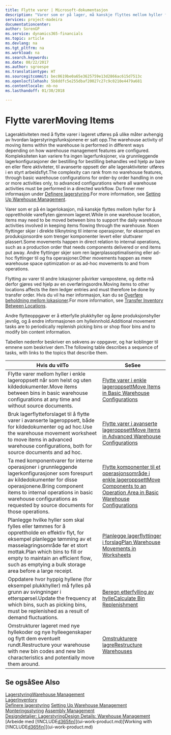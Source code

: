 ```yaml
---
title: Flytte varer | Microsoft-dokumentasjon
description: "Varer som er på lager, må kanskje flyttes mellom hyller for å opprettholde vareflyten gjennom lageret. Noen flyttinger skjer i direkte tilknytning til interne operasjoner, for eksempel en produksjonsordre som trenger komponenter levert eller sluttvarer plassert. Andre flyttinger skjer som ren lagerplassoptimalisering eller ad-hoc flyttinger til og fra operasjoner."
services: project-madeira
documentationcenter: 
author: SorenGP
ms.service: dynamics365-financials
ms.topic: article
ms.devlang: na
ms.tgt_pltfrm: na
ms.workload: na
ms.search.keywords: 
ms.date: 08/22/2017
ms.author: sgroespe
ms.translationtype: HT
ms.sourcegitcommit: bec0619be0a65e3625759e13d2866ac615d7513c
ms.openlocfilehash: 5b8ddfc5e255dbaf20027c27c9c0210e4479a681
ms.contentlocale: nb-no
ms.lasthandoff: 01/30/2018

---
```

# <a name="moving-items"></a><span data-ttu-id="711e2-105">Flytte varer</span><span class="sxs-lookup"><span data-stu-id="711e2-105">Moving Items</span></span>
<span data-ttu-id="711e2-106">Lageraktiviteten med å flytte varer i lageret utføres på ulike måter avhengig av hvordan lagerstyringsfunksjonene er satt opp.</span><span class="sxs-lookup"><span data-stu-id="711e2-106">The warehouse activity of moving items within the warehouse is performed in different ways depending on how warehouse management features are configured.</span></span> <span data-ttu-id="711e2-107">Kompleksiteten kan variere fra ingen lagerfunksjoner, via grunnleggende lagerkonfigurasjoner der bestilling for bestilling behandles ved hjelp av bare en eller flere aktiviteter, til avanserte oppsett der alle lageraktiviteter utføres i en styrt arbeidsflyt.</span><span class="sxs-lookup"><span data-stu-id="711e2-107">The complexity can rank from no warehouse features, through basic warehouse configurations for order-by order handling in one or more activities only, to advanced configurations where all warehouse activities must be performed in a directed workflow.</span></span> <span data-ttu-id="711e2-108">Du finner mer informasjon under [Definere lagerstyring](warehouse-setup-warehouse.md).</span><span class="sxs-lookup"><span data-stu-id="711e2-108">For more information, see [Setting Up Warehouse Management](warehouse-setup-warehouse.md).</span></span>

<span data-ttu-id="711e2-109">Varer som er på én lagerlokasjon, må kanskje flyttes mellom hyller for å opprettholde vareflyten gjennom lageret.</span><span class="sxs-lookup"><span data-stu-id="711e2-109">While in one warehouse location, items may need to be moved between bins to support the daily warehouse activities involved in keeping items flowing through the warehouse.</span></span> <span data-ttu-id="711e2-110">Noen flyttinger skjer i direkte tilknytning til interne operasjoner, for eksempel en produksjonsordre som trenger komponenter levert eller sluttvarer plassert.</span><span class="sxs-lookup"><span data-stu-id="711e2-110">Some movements happen in direct relation to internal operations, such as a production order that needs components delivered or end items put away.</span></span> <span data-ttu-id="711e2-111">Andre flyttinger skjer som ren lagerplassoptimalisering eller ad-hoc flyttinger til og fra operasjoner.</span><span class="sxs-lookup"><span data-stu-id="711e2-111">Other movements happen as mere warehouse space optimization or as ad-hoc movements to and from operations.</span></span>

<span data-ttu-id="711e2-112">Flytting av varer til andre lokasjoner påvirker varepostene, og dette må derfor gjøres ved hjelp av en overføringsordre.</span><span class="sxs-lookup"><span data-stu-id="711e2-112">Moving items to other locations affects the item ledger entries and must therefore be done by transfer order.</span></span> <span data-ttu-id="711e2-113">Hvis du vil ha mer informasjon, kan du se [Overføre beholdning mellom lokasjoner](inventory-how-transfer-between-locations.md).</span><span class="sxs-lookup"><span data-stu-id="711e2-113">For more information, see [Transfer Inventory Between Locations](inventory-how-transfer-between-locations.md).</span></span>  

<span data-ttu-id="711e2-114">Andre flytteoppgaver er å etterfylle plukkhyller og åpne produksjonshyller jevnlig, og å endre informasjonen om hylleinnhold.</span><span class="sxs-lookup"><span data-stu-id="711e2-114">Additional movement tasks are to periodically replenish picking bins or shop floor bins and to modify bin content information.</span></span>  

 <span data-ttu-id="711e2-115">Tabellen nedenfor beskriver en sekvens av oppgaver, og har koblinger til emnene som beskriver dem.</span><span class="sxs-lookup"><span data-stu-id="711e2-115">The following table describes a sequence of tasks, with links to the topics that describe them.</span></span>   

|<span data-ttu-id="711e2-116">**Hvis du vil**</span><span class="sxs-lookup"><span data-stu-id="711e2-116">**To**</span></span>|<span data-ttu-id="711e2-117">**Se**</span><span class="sxs-lookup"><span data-stu-id="711e2-117">**See**</span></span>|  
|------------|-------------|  
|<span data-ttu-id="711e2-118">Flytte varer mellom hyller i enkle lageroppsett når som helst og uten kildedokumenter.</span><span class="sxs-lookup"><span data-stu-id="711e2-118">Move items between bins in basic warehouse configurations at any time and without source documents.</span></span>|[<span data-ttu-id="711e2-119">Flytte varer i enkle lageroppsett</span><span class="sxs-lookup"><span data-stu-id="711e2-119">Move Items in Basic Warehouse Configurations</span></span>](warehouse-how-to-move-items-ad-hoc-in-basic-warehousing.md)|
|<span data-ttu-id="711e2-120">Bruk lagerflytteforslaget til å flytte varer i avanserte lageroppsett, både for kildedokumenter og ad hoc.</span><span class="sxs-lookup"><span data-stu-id="711e2-120">Use the warehouse movement worksheet to move items in advanced warehouse configurations, both for source documents and ad hoc.</span></span>|[<span data-ttu-id="711e2-121">Flytte varer i avanserte lageroppsett</span><span class="sxs-lookup"><span data-stu-id="711e2-121">Move Items in Advanced Warehouse Configurations</span></span>](warehouse-how-to-move-items-in-advanced-warehousing.md)|  
|<span data-ttu-id="711e2-122">Ta med komponentvarer for interne operasjoner i grunnleggende lagerkonfigurasjoner som forespurt av kildedokumenter for disse operasjonene.</span><span class="sxs-lookup"><span data-stu-id="711e2-122">Bring component items to internal operations in basic warehouse configurations as requested by source documents for those operations.</span></span>|[<span data-ttu-id="711e2-123">Flytte komponenter til et operasjonsområde i enkle lageroppsett</span><span class="sxs-lookup"><span data-stu-id="711e2-123">Move Components to an Operation Area in Basic Warehouse Configurations</span></span>](warehouse-how-to-move-components-to-an-operation-area-in-basic-warehousing.md)|
|<span data-ttu-id="711e2-124">Planlegge hvilke hyller som skal fylles eller tømmes for å opprettholde en effektiv flyt, for eksempel planlegge tømming av et masselagringsområde før et stort mottak.</span><span class="sxs-lookup"><span data-stu-id="711e2-124">Plan which bins to fill or empty to maintain an efficient flow, such as emptying a bulk storage area before a large receipt.</span></span>|[<span data-ttu-id="711e2-125">Planlegge lagerflyttinger i forslag</span><span class="sxs-lookup"><span data-stu-id="711e2-125">Plan Warehouse Movements in Worksheets</span></span>](warehouse-how-to-plan-warehouse-movements-in-worksheets.md)|
|<span data-ttu-id="711e2-126">Oppdatere hvor hyppig hyllene (for eksempel plukkhyller) må fylles på grunn av svingninger i etterspørsel.</span><span class="sxs-lookup"><span data-stu-id="711e2-126">Update the frequency at which bins, such as picking bins, must be replenished as a result of demand fluctuations.</span></span>|[<span data-ttu-id="711e2-127">Beregn etterfylling av hylle</span><span class="sxs-lookup"><span data-stu-id="711e2-127">Calculate Bin Replenishment</span></span>](warehouse-how-to-calculate-bin-replenishment.md)|
|<span data-ttu-id="711e2-128">Omstrukturer lageret med nye hyllekoder og nye hylleegenskaper og flytt dem eventuelt rundt.</span><span class="sxs-lookup"><span data-stu-id="711e2-128">Restructure your warehouse with new bin codes and new bin characteristics and potentially move them around.</span></span>|[<span data-ttu-id="711e2-129">Omstrukturere lagre</span><span class="sxs-lookup"><span data-stu-id="711e2-129">Restructure Warehouses</span></span>](warehouse-how-to-restructure-warehouses.md)|  

## <a name="see-also"></a><span data-ttu-id="711e2-130">Se også</span><span class="sxs-lookup"><span data-stu-id="711e2-130">See Also</span></span>  
[<span data-ttu-id="711e2-131">Lagerstyring</span><span class="sxs-lookup"><span data-stu-id="711e2-131">Warehouse Management</span></span>](warehouse-manage-warehouse.md)  
[<span data-ttu-id="711e2-132">Lager</span><span class="sxs-lookup"><span data-stu-id="711e2-132">Inventory</span></span>](inventory-manage-inventory.md)  
<span data-ttu-id="711e2-133">[Definere lagerstyring](warehouse-setup-warehouse.md)   </span><span class="sxs-lookup"><span data-stu-id="711e2-133">[Setting Up Warehouse Management](warehouse-setup-warehouse.md)   </span></span>  
<span data-ttu-id="711e2-134">[Monteringsstyring](assembly-assemble-items.md)  </span><span class="sxs-lookup"><span data-stu-id="711e2-134">[Assembly Management](assembly-assemble-items.md)  </span></span>  
[<span data-ttu-id="711e2-135">Designdetaljer: Lagerstyring</span><span class="sxs-lookup"><span data-stu-id="711e2-135">Design Details: Warehouse Management</span></span>](design-details-warehouse-management.md)  
<span data-ttu-id="711e2-136">[Arbeide med [!INCLUDE[d365fin](includes/d365fin_md.md)]](ui-work-product.md)</span><span class="sxs-lookup"><span data-stu-id="711e2-136">[Working with [!INCLUDE[d365fin](includes/d365fin_md.md)]](ui-work-product.md)</span></span>

